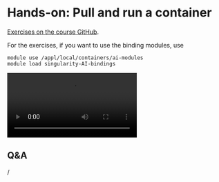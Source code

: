 # Hands-on: Pull and run a container

<!--
[Exercises on the course GitHub](https://github.com/Lumi-supercomputer/Getting_Started_with_AI_workshop/tree/ai-20250204/05_Running_containers_on_LUMI).
-->
[Exercises on the course GitHub](https://github.com/Lumi-supercomputer/Getting_Started_with_AI_workshop/tree/main/05_Running_containers_on_LUMI).

For the exercises, if you want to use the binding modules, use

```
module use /appl/local/containers/ai-modules
module load singularity-AI-bindings
```


<!--
A video recording of the discussion of the solution will follow.
-->

<video src="https://462000265.lumidata.eu/ai-20250204/recordings/E05_RunningContainers.mp4" controls="controls"></video>


## Q&A

/
